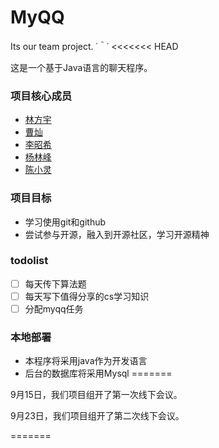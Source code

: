 # MyQQ
Its our team project. ˙＾˙
<<<<<<< HEAD

这是一个基于Java语言的聊天程序。

### 项目核心成员
- [林方宇](https://github.com/lyflyf027)
- [曹灿](https://github.com/01000011-43)
- [李昭希](https://github.com/hopeloop)
- [杨林峰](https://github.com/callumyang)
- [陈小灵](https://github.com/chen-xling)
### 项目目标
- 学习使用git和github
- 尝试参与开源，融入到开源社区，学习开源精神
### todolist
- [ ] 每天传下算法题
- [ ] 每天写下值得分享的cs学习知识
- [ ] 分配myqq任务
### 本地部署
- 本程序将采用java作为开发语言
- 后台的数据库将采用Mysql
=======


9月15日，我们项目组开了第一次线下会议。

9月23日，我们项目组开了第二次线下会议。

=======

